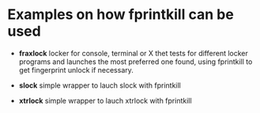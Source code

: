 # Examples on how __fprintkill__ can be used

* __fraxlock__
   locker for console, terminal or X thet
   tests for different locker programs and launches the most preferred one found,
   using fprintkill to get fingerprint unlock if necessary.

* __slock__
   simple wrapper to lauch slock with fprintkill
   
* __xtrlock__
   simple wrapper to lauch xtrlock with fprintkill
